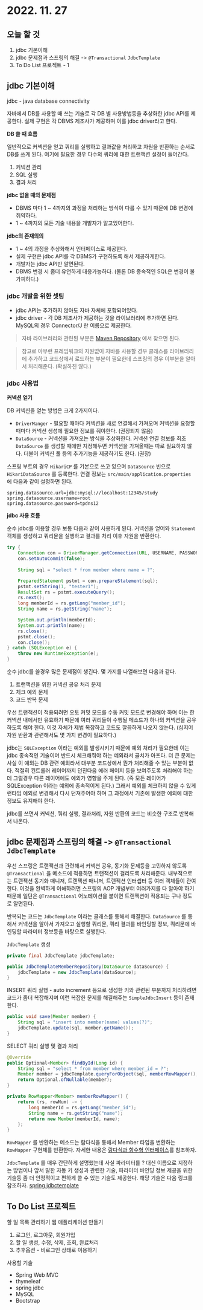# 2022. 11. 27

## 오늘 할 것

1. jdbc 기본이해
2. jdbc 문제점과 스프링의 해결 -> `@Transactional` `JdbcTemplate`
3. To Do List 프로젝트 - 1

## jdbc 기본이해

jdbc - java database connectivity

자바에서 DB를 사용할 때 쓰는 기술로 각 DB 별 사용방법등을 추상화한 jdbc API를 제공한다. 실제 구현은 각 DBMS 제조사가 제공하며 이를 jdbc driver라고 한다.

**DB 쓸 때 흐름**

일반적으로 커넥션을 얻고 쿼리를 실행하고 결과값을 처리하고 자원을 반환하는 순서로 DB를 쓰게 된다. 여기에 필요한 경우 다수의 쿼리에 대한 트랜잭션 설정이 들어간다.

1. 커넥션 관리
2. SQL 실행
3. 결과 처리

**jdbc 없을 때의 문제점** 

* DBMS 마다 1 ~ 4까지의 과정을 처리하는 방식이 다를 수 있기 때문에 DB 변경에 취약하다.
* 1 ~ 4까지의 모든 기술 내용을 개발자가 알고있어한다.

**jdbc의 존재의의**

* 1 ~ 4의 과정을 추상화해서 인터페이스로 제공한다.
* 실제 구현은 jdbc API를 각 DBMS가 구현하도록 해서 제공하게한다.
* 개발자는 jdbc API만 알면된다.
* DBMS 변경 시 좀더 유연하게 대응가능하다. (물론 DB 종속적인 SQL은 변경이 불가피하다.)

### jdbc 개발을 위한 셋팅

* jdbc API는 추가하지 않아도 자바 자체에 포함되어있다.
* jdbc driver - 각 DB 제조사가 제공하는 것을 라이브러리에 추가하면 된다. MySQL의 경우 Connector/J 란 이름으로 제공한다.

> 자바 라이브러리와 관련된 부분은 [Maven Repository](https://mvnrepository.com/) 에서 찾으면 된다.

> 참고로 아무런 프레임워크의 지원없이 자바를 사용할 경우 클래스를 라이브러리에 추가하고 코드상에서 로드하는 부분이 필요한데 스프링의 경우 이부분을 알아서 처리해준다. (확실하진 않다.)

### jdbc 사용법

**커넥션 얻기**

DB 커넥션을 얻는 방법은 크게 2가지이다.

* `DriverManger` - 필요할 때마다 커넥션을 새로 연결해서 가져오며 커넥션을 요청할 때마다 커넥션 생성에 필요한 정보를 줘야한다. (권장되지 않음)
* `DataSource` - 커넥션을 가져오는 방식을 추상화한다. 커넥션 연결 정보를 최초 `DataSource` 를 생성할 때에만 지정해두면 커넥션을 가져올때는 따로 필요하지 않다. 더불어 커넥션 풀 등의 추가기능을 제공하기도 한다. (권장)

스프링 부트의 경우 `HikariCP` 를 기본으로 쓰고 있으며 `DataSource` 빈으로 `HikariDataSource` 를 등록한다. 연결 정보는 `src/main/application.properties` 에 다음과 같이 설정하면 된다.

```properties
spring.datasource.url=jdbc:mysql://localhost:12345/study
spring.datasource.username=root
spring.datasource.password=tpdns12
```

**jdbc 사용 흐름**

순수 jdbc를 이용할 경우 보통 다음과 같이 사용하게 된다. 커넥션을 얻어와 `Statement` 객체를 생성하고 쿼리문을 실행하고 결과를 처리 이후 자원을 반환한다.

```java
try {
    Connection con = DriverManager.getConnection(URL, USERNAME, PASSWORD);
    con.setAutoCommit(false);
    
    String sql = "select * from member where name = ?";

    PreparedStatement pstmt = con.prepareStatement(sql);
    pstmt.setString(1, "tester1");
    ResultSet rs = pstmt.executeQuery();
    rs.next();
    long memberId = rs.getLong("member_id");
    String name = rs.getString("name");

    System.out.println(memberId);
    System.out.println(name);
    rs.close();
    pstmt.close();
    con.close();
} catch (SQLException e) {
    throw new RuntimeException(e);
}
```

순수 jdbc를 쓸경우 많은 문제점이 생긴다. 몇 가지를 나열해보면 다음과 같다.

1. 트랜잭션을 위한 커넥션 공유 처리 문제
2. 체크 예외 문제
3. 코드 반복 문제

우선 트랜잭션이 적용되려면 오토 커밋 모드를 수동 커밋 모드로 변경해야 하며 이는 한 커넥션 내에서만 유효하기 때문에 여러 쿼리들이 수행될 메소드가 하나의 커넥션을 공유하도록 해야 한다. 이것 자체가 제법 복잡하고 코드도 깔끔하게 나오지 않는다. (심지어 자원 반환과 관련해서도 몇 가지 변경이 필요하다.)

jdbc는 `SQLException` 이라는 예외를 발생시키기 때문에 예외 처리가 필요한데 이는 jdbc 종속적인 기술이며 반드시 체크해줘야 하는 예외라서 골치가 아프다. 더 큰 문제는 사실 이 예외는 DB 관련 예외라서 대부분 코드상에서 뭔가 처리해줄 수 있는 부분이 없다. 적절히 컨트롤러 레이어까지 던진다음 에러 페이지 등을 보여주도록 처리해야 하는데 그럴경우 다른 레이어에도 예외가 영향을 주게 된다. (즉 모든 레이어가 SQLException 이라는 예외에 종속적이게 된다.) 그래서 예외를 체크하지 않을 수 있게 런타임 예외로 변경해서 다시 던져주어야 하며 그 과정에서 기존에 발생한 예외에 대한 정보도 유지해야 한다.

jdbc를 쓰면서 커넥션, 쿼리 실행, 결과처리, 자원 반환의 코드는 비슷한 구조로 반복해서 나온다.

## jdbc 문제점과 스프링의 해결 -> `@Transactional` `JdbcTemplate`

우선 스프링은 트랜잭션과 관련해서 커넥션 공유, 동기화 문제등을 고민하지 않도록 `@Transactional` 을 메소드에 적용하면 트랜잭션이 걸리도록 처리해준다. 내부적으로는 트랜잭션 동기화 매니저, 트랜잭션 매니저, 트랜잭션 인터셉터 등 여러 객체들이 관여한다. 이것을 완벽하게 이해하려면 스프링의 AOP 개념부터 여러가지를 다 알아야 하기 때문에 일단은 `@Transactional` 어노테이션을 붙이면 트랜잭션이 적용되는 구나 정도로 알면된다.

반복되는 코드는 `JdbcTemplate` 이라는 클래스를 통해서 해결한다. `DataSource` 를 통해서 커넥션을 알아서 가져오고 실행할 쿼리문, 쿼리 결과를 바인딩할 정보, 쿼리문에 바인딩할 파라미터 정보등을 바탕으로 실행한다. 

`JdbcTemplate` 생성

```java
private final JdbcTemplate jdbcTemplate;

public JdbcTemplateMemberRepository(DataSource dataSource) {
    jdbcTemplate = new JdbcTemplate(dataSource);
}
```

INSERT 쿼리 실행 - auto increment 등으로 생성한 키와 관련된 부분까지 처리하려면 코드가 좀더 복잡해지며 이런 복잡한 문제를 해결해주는 `SimpleJdbcInsert` 등이 존재한다.

```java
public void save(Member member) {
    String sql = "insert into member(name) values(?)";
    jdbcTemplate.update(sql, member.getName());
}
```

SELECT 쿼리 실행 및 결과 처리

```java
@Override
public Optional<Member> findById(Long id) {
    String sql = "select * from member where member_id = ?";
    Member member = jdbcTemplate.queryForObject(sql, memberRowMapper(), id);
    return Optional.ofNullable(member);
}

private RowMapper<Member> memberRowMapper() {
    return (rs, rowNum) -> {
        long memberId = rs.getLong("member_id");
        String name = rs.getString("name");
        return new Member(memberId, name);
    };
}
```

`RowMapper` 를 반환하는 메소드는 람다식을 통해서 Member 타입을 변환하는 `RowMapper` 구현체를 반환한다. 자세한 내용은 [람다식과 함수형 인터페이스](https://docs.oracle.com/javase/tutorial/java/javaOO/lambdaexpressions.html)를 참조하자.

`JdbcTemplate` 를 매우 간단하게 설명했는데 사실 파라미터를 ? 대신 이름으로 지정하는 방법이나 앞서 말한 자동 키 생성과 관련한 기술, 파라미터 바인딩 정보 제공을 위한 기술등 좀 더 안정적이고 편하게 쓸 수 있는 기술도 제공한다. 해당 기술은 다음 링크를 참조하자. [spring jdbctemplate](https://docs.spring.io/spring-framework/docs/current/reference/html/data-access.html#jdbc-core)

## To Do List 프로젝트

할 일 목록 관리하기 웹 애플리케이션 만들기

1. 로그인, 로그아웃, 회원가입
2. 할 일 생성, 수정, 삭제, 조회, 완료처리
3. 추후옵션 - 비로그인 상태로 이용하기

사용할 기술

* Spring Web MVC 
* thymeleaf 
* spring jdbc
* MySQL
* Bootstrap